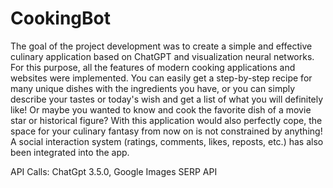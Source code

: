 # CookingBot

The goal of the project development was to create a simple and effective culinary application based on ChatGPT and visualization neural networks.
For this purpose, all the features of modern cooking applications and websites were implemented.
You can easily get a step-by-step recipe for many unique dishes with the ingredients you have, or you can simply describe your tastes or today's wish and get a list of what you will definitely like! Or maybe you wanted to know and cook the favorite dish of a movie star or historical figure? With this application would also perfectly cope, the space for your culinary fantasy from now on is not constrained by anything!
A social interaction system (ratings, comments, likes, reposts, etc.) has also been integrated into the app.



API Calls: ChatGpt 3.5.0, Google Images SERP API





